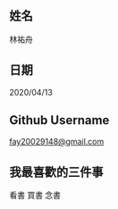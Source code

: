 姓名
----
林祐舟

日期
----
2020/04/13

Github Username
---------------
fay20029148@gmail.com

我最喜歡的三件事
---------------
看書 買書 念書